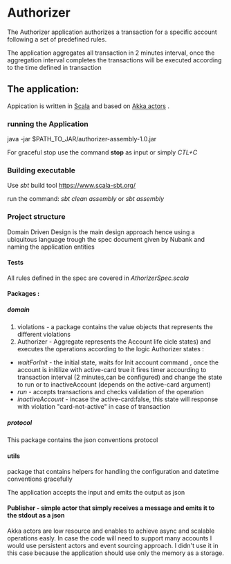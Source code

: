 # Authorizer
The Authorizer application authorizes a transaction for a specific account following a set of predefined rules.

The application aggregates all transaction in 2 minutes interval, once the aggregation interval completes the transactions
will be executed according to the time defined in transaction

## The application:
Appication is written in [Scala](https://docs.scala-lang.org/) and based on [Akka actors](https://doc.akka.io/docs/akka/current/actors.html) .

### running the Application 
 java -jar $PATH_TO_JAR/authorizer-assembly-1.0.jar

For graceful stop use the command **stop** as input or simply *CTL+C*

### Building executable
Use *sbt* build tool <https://www.scala-sbt.org/>

run the command: *sbt clean assembly* or *sbt assembly*


### Project structure 
Domain Driven Design is the main design approach hence using a ubiquitous language trough the spec document given by Nubank and 
naming the application entities

#### Tests
All rules defined in the spec are covered in *AthorizerSpec.scala*

#### Packages :
##### domain 
1. violations - a package contains  the value objects that represents the different violations
2. Authorizer - Aggregate represents the Account life cicle states) and executes the operations according to the logic
Authorizer states :
* *waitForInit* - the initial state, waits for Init account command , once the account is initilize with active-card true it fires 
timer accourding to transaction interval (2 minutes,can be configured) and change the state to run or to inactiveAccount 
(depends on the active-card argument)
* *run* - accepts transactions and checks validation of the operation
* *inactiveAccount* - incase the active-card:false, this state will response with violation "card-not-active" in case of transaction
##### protocol
This package contains the json conventions protocol

#### utils 
package that contains helpers for handling the configuration and datetime conventions gracefully

The application accepts the input and emits the output as json

#### Publisher - simple actor that simply receives a message and emits it to the stdout as a json

Akka actors are low resource and enables to achieve async and scalable operations easly.
In case the code will need to support many accounts I would use persistent actors and event sourcing approach. 
I didn't use it in this case because the application should use only the memory as a storage.
